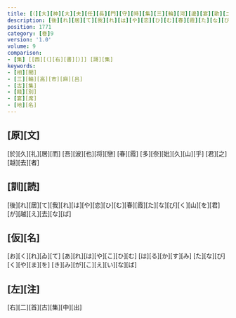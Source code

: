 ```yaml
---
title: [（][大][神][大][夫][任][長][門][守][時][集][三][輪][河][邊][宴][歌][二][首][）]
description: [後][れ][居][て][我][れ][は][や][恋][ひ][む][春][霞][た][な][び][く][山][を][君][が][越][え][去][な][ば]
position: 1771
category: [巻]9
version: '1.0'
volume: 9
comparison:
- [集] [[西][（][右][書][）]] [謌][集]
keywords:
- [相][聞]
- [三][輪][高][市][麻][呂]
- [古][集]
- [餞][別]
- [宴][席]
- [地][名]
---
```


## [原][文]

[於][久][礼][居][而] [吾][波][也][将][戀] [春][霞] [多][奈][妣][久][山][乎] [君][之][越][去][者]

## [訓][読]

[後][れ][居][て][我][れ][は][や][恋][ひ][む][春][霞][た][な][び][く][山][を][君][が][越][え][去][な][ば]

## [仮][名]

[お][く][れ][ゐ][て] [あ][れ][は][や][こ][ひ][む] [は][る][か][す][み] [た][な][び][く][や][ま][を] [き][み][が][こ][え][い][な][ば]

## [左][注]

[右][二][首][古][集][中][出]
